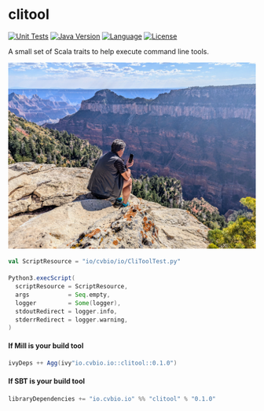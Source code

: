 # clitool

[![Unit Tests](https://github.com/clintval/clitool/actions/workflows/unit-tests.yml/badge.svg?branch=main)](https://github.com/clintval/clitool/actions/workflows/unit-tests.yml?query=branch%3Amain)
[![Java Version](https://img.shields.io/badge/java-11,17,21-c22d40.svg)](https://github.com/AdoptOpenJDK/homebrew-openjdk)
[![Language](https://img.shields.io/badge/language-scala-c22d40.svg)](https://www.scala-lang.org/)
[![License](https://img.shields.io/badge/license-MIT-blue.svg)](https://github.com/clintval/clitool/blob/master/LICENSE)

A small set of Scala traits to help execute command line tools.

![Cisco and the Grand Canyon](.github/img/cover.jpg)

```scala
val ScriptResource = "io/cvbio/io/CliToolTest.py"

Python3.execScript(
  scriptResource = ScriptResource,
  args           = Seq.empty,
  logger         = Some(logger),
  stdoutRedirect = logger.info,
  stderrRedirect = logger.warning,
)
```

#### If Mill is your build tool

```scala
ivyDeps ++ Agg(ivy"io.cvbio.io::clitool::0.1.0")
```

#### If SBT is your build tool

```scala
libraryDependencies += "io.cvbio.io" %% "clitool" % "0.1.0"
```